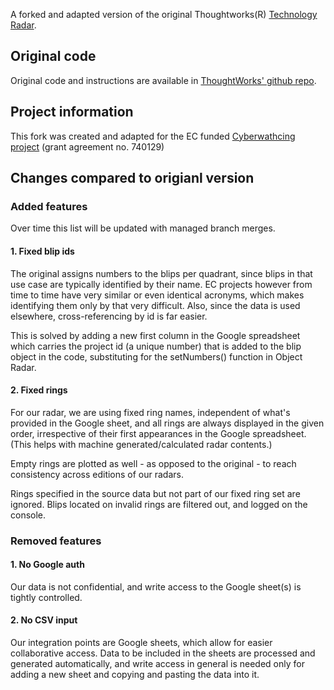 A forked and adapted version of the original Thoughtworks(R) [Technology Radar](http://thoughtworks.com/radar).

## Original code

Original code and instructions are available in [ThoughtWorks' github repo](https://github.com/thoughtworks/build-your-own-radar).

## Project information

This fork was created and adapted for the EC funded [Cyberwathcing project](https://www.cyberwatching.eu/) (grant agreement no. 740129)

## Changes compared to origianl version

### Added features
Over time this list will be updated with managed branch merges.

#### 1. Fixed blip ids
The original assigns numbers to the blips per quadrant, since blips in that use case are typically identified by their name.
EC projects however from time to time have very similar or even identical acronyms, which makes identifying them only by that very difficult. 
Also, since the data is used elsewhere, cross-referencing by id is far easier.

This is solved by adding a new first column in the Google spreadsheet which carries the project id (a unique number) that is added to the blip object in the code, substituting for the setNumbers() function in Object Radar.

#### 2. Fixed rings
For our radar, we are using fixed ring names, independent of what's provided in the Google sheet, and all rings are always displayed in the given order, irrespective of their first appearances in the Google spreadsheet. (This helps with machine generated/calculated radar contents.)

Empty rings are plotted as well - as opposed to the original - to reach consistency across editions of our radars. 

Rings specified in the source data but not part of our fixed ring set are ignored. Blips located on invalid rings are filtered out, and logged on the console.

### Removed features

#### 1. No Google auth
Our data is not confidential, and write access to the Google sheet(s) is tightly controlled.

#### 2. No CSV input
Our integration points are Google sheets, which allow for easier collaborative access. Data to be included in the sheets are processed and generated automatically, and write access in general is needed only for adding a new sheet and copying and pasting the data into it.
